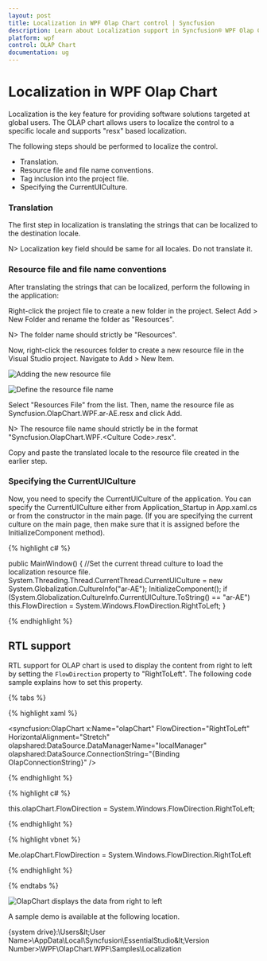 ```yaml
---
layout: post
title: Localization in WPF Olap Chart control | Syncfusion
description: Learn about Localization support in Syncfusion® WPF Olap Chart control, its elements and more details.
platform: wpf
control: OLAP Chart
documentation: ug
---
```


# Localization in WPF Olap Chart

Localization is the key feature for providing software solutions targeted at global users. The OLAP chart allows users to localize the control to a specific locale and supports "resx" based localization.

The following steps should be performed to localize the control.

* Translation.
* Resource file and file name conventions.
* Tag inclusion into the project file.
* Specifying the CurrentUICulture.

### Translation

The first step in localization is translating the strings that can be localized to the destination locale.

N> Localization key field should be same for all locales. Do not translate it.

### Resource file and file name conventions

After translating the strings that can be localized, perform the following in the application:

Right-click the project file to create a new folder in the project. Select Add > New Folder and rename the folder as "Resources".

N> The folder name should strictly be "Resources".

Now, right-click the resources folder to create a new resource file in the Visual Studio project. Navigate to Add > New Item.

![Adding the new resource file](Localization_images/Localization_img1.png)

![Define the resource file name](Localization_images/Localization_img2.png)

Select "Resources File" from the list. Then, name the resource file as Syncfusion.OlapChart.WPF.ar-AE.resx and click Add.

N> The resource file name should strictly be in the format "Syncfusion.OlapChart.WPF.&lt;Culture Code&gt;.resx".
   
Copy and paste the translated locale to the resource file created in the earlier step.

### Specifying the CurrentUICulture

Now, you need to specify the CurrentUICulture of the application. You can specify the CurrentUICulture either from Application_Startup in App.xaml.cs or from the constructor in the main page. (If you are specifying the current culture on the main page, then make sure that it is assigned before the InitializeComponent method).

{% highlight c# %}
 
public MainWindow()
{
    //Set the current thread culture to load the localization resource file. 
    System.Threading.Thread.CurrentThread.CurrentUICulture = new System.Globalization.CultureInfo("ar-AE");
    InitializeComponent();
    if (System.Globalization.CultureInfo.CurrentUICulture.ToString() == "ar-AE")
        this.FlowDirection = System.Windows.FlowDirection.RightToLeft;
}

{% endhighlight %}

## RTL support

RTL support for OLAP chart is used to display the content from right to left by setting the `FlowDirection` property to "RightToLeft". The following code sample explains how to set this property.

{% tabs %}

{% highlight xaml %}
	
<syncfusion:OlapChart x:Name="olapChart" FlowDirection="RightToLeft" HorizontalAlignment="Stretch" olapshared:DataSource.DataManagerName="localManager" olapshared:DataSource.ConnectionString="{Binding OlapConnectionString}" />

{% endhighlight %}

{% highlight c# %}
 
this.olapChart.FlowDirection = System.Windows.FlowDirection.RightToLeft;

{% endhighlight %}

{% highlight vbnet %}
  
Me.olapChart.FlowDirection = System.Windows.FlowDirection.RightToLeft

{% endhighlight %}

{% endtabs %}
  
![OlapChart displays the data from right to left](Localization_images/Localization_img3.png)
  
A sample demo is available at the following location.

{system drive}:\Users\&lt;User Name&gt;\AppData\Local\Syncfusion\EssentialStudio\&lt;Version Number&gt;\WPF\OlapChart.WPF\Samples\Localization



